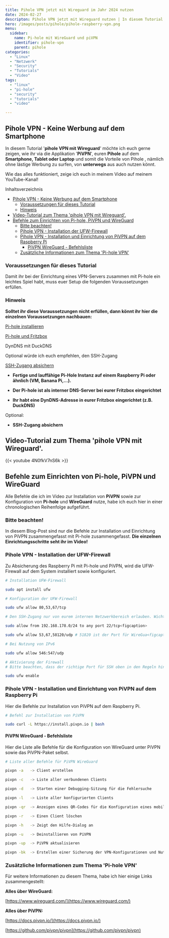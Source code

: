 ```yaml
---
title: Pihole VPN jetzt mit Wireguard im Jahr 2024 nutzen
date: 2024-02-27
descripton: Pihole VPN jetzt mit Wireguard nutzen | In diesem Tutorial zeige ich euch, wie ihr Pihole mit Hilfe von VPN auch von Unterwegs aus nutzen könnt
hero: /images/posts/pihole/pihole-raspberry-vpn.png
menu:
  sidebar:
    name: Pi-hole mit WireGuard und piVPN
    identifier: pihole-vpn
    parent: pihole
categories: 
  - "Linux"
  - "Netzwerk"
  - "Security"
  - "Tutorials"
  - "Video"
tags: 
  - "linux"
  - "pi-hole"
  - "security"
  - "tutorials"
  - "video"

---
```


## Pihole VPN - Keine Werbung auf dem Smartphone

In diesem Tutorial '**pihole VPN mit Wireguard**' möchte ich euch gerne zeigen, wie ihr via die Applikation '**PiVPN**', euren **Pihole** auf dem **Smartphone, Tablet oder Laptop** und somit die Vorteile von Pihole , nämlich ohne lästige Werbung zu surfen, von **unterwegs** aus auch nutzen könnt.

Wie das alles funktioniert, zeige ich euch in meinem Video auf meinem YouTube-Kanal!

Inhaltsverzeichnis

- [Pihole VPN - Keine Werbung auf dem Smartphone](#pihole-vpn---keine-werbung-auf-dem-smartphone)
  - [Voraussetzungen für dieses Tutorial](#voraussetzungen-für-dieses-tutorial)
  - [Hinweis](#hinweis)
- [Video-Tutorial zum Thema 'pihole VPN mit Wireguard'.](#video-tutorial-zum-thema-pihole-vpn-mit-wireguard)
- [Befehle zum Einrichten von Pi-hole, PiVPN und WireGuard](#befehle-zum-einrichten-von-pi-hole-pivpn-und-wireguard)
  - [Bitte beachten!](#bitte-beachten)
  - [Pihole VPN - Installation der UFW-Firewall](#pihole-vpn---installation-der-ufw-firewall)
  - [Pihole VPN - Installation und Einrichtung von PiVPN auf dem Raspberry Pi](#pihole-vpn---installation-und-einrichtung-von-pivpn-auf-dem-raspberry-pi)
    - [PiVPN WireGuard - Befehlsliste](#pivpn-wireguard---befehlsliste)
  - [Zusätzliche Informationen zum Thema 'Pi-hole VPN'](#zusätzliche-informationen-zum-thema-pi-hole-vpn)

### Voraussetzungen für dieses Tutorial

Damit ihr bei der Einrichtung eines VPN-Servers zusammen mit Pi-hole ein leichtes Spiel habt, muss euer Setup die folgenden Voraussetzungen erfüllen.

### Hinweis

**Solltet ihr diese Voraussetzungen nicht erfüllen, dann könnt ihr hier die einzelnen Voraussetzungen nachbauen:**

[Pi-hole installieren](https://secure-bits.org/pi-hole-auf-einen-raspberry-pi-installieren/ "Pihole installieren auf einem Raspberry Pi")

[Pi-hole und Fritzbox](https://secure-bits.org/fritzbox-pi-hole-fritzbox-konfigurieren/ "Fritzbox für Pihole konfigurieren")

DynDNS mit DuckDNS

Optional würde ich euch empfehlen, den SSH-Zugang

[SSH-Zugang absichern](https://secure-bits.org/tutorial-linux-ssh-absichern-hardening-in-2024/ "SSH-Zugang absichern")

- **Fertige und lauffähige Pi-Hole Instanz auf einem Raspberry Pi oder ähnlich (VM, Banana Pi,...).**

- **Der Pi-hole ist als interner DNS-Server bei eurer Fritzbox eingerichtet**

- **Ihr habt eine DynDNS-Adresse in eurer Fritzbox eingerichtet (z.B. DuckDNS)**

Optional:

- **SSH-Zugang absichern**

## Video-Tutorial zum Thema 'pihole VPN mit Wireguard'.

{{< youtube 4N0fkV7nS6k >}}

## Befehle zum Einrichten von Pi-hole, PiVPN und WireGuard

Alle Befehle die ich im Video zur Installation von **PiVPN** sowie zur Konfiguration von **Pi-hole** und **WireGuard** nutze, habe ich euch hier in einer chronologischen Reihenfolge aufgeführt.

### Bitte beachten!

In diesem Blog-Post sind nur die Befehle zur Installation und Einrichtung von PiVPN zusammengefasst mit Pi-hole zusammengefasst. **Die einzelnen Einrichtungsschritte seht ihr im Video!**

### Pihole VPN - Installation der UFW-Firewall

Zu Absicherung des Raspberry Pi mit Pi-hole und PiVPN, wird die UFW-Firewall auf dem System installiert sowie konfiguriert.

```bash
# Installation UFW-Firewall

sudo apt install ufw

# Konfiguration der UFW-Firewall

sudo ufw allow 80,53,67/tcp 

# Den SSH-Zugang nur von eurem internen Netzwerkbereich erlauben. Wichtig!!! Den IP-Adressbereich (im Beispiel hier 192.168.178.0/24) eurem Netzwerkbereich ggf. anpassen

sudo allow from 192.168.178.0/24 to any port 22/tcp<figcaption>

sudo ufw allow 53,67,58120/udp # 51820 ist der Port für WireGua<figcaption>

# Bei Nutzung von IPv6

sudo ufw allow 546:547/udp

# Aktivierung der Firewall
# Bitte beachten, dass der richtige Port für SSH oben in den Regeln hinterlegt ist! Ansonsten sperrt ihr euch via SSH aus!

sudo ufw enable 

```

### Pihole VPN - Installation und Einrichtung von PiVPN auf dem Raspberry Pi

Hier die Befehle zur Installation von PiVPN auf dem Raspberry Pi.

```bash
# Befehl zur Installation von PiVPN

sudo curl -L https://install.pivpn.io | bash

```

#### PiVPN WireGuard - Befehlsliste

Hier die Liste alle Befehle für die Konfiguration von WireGuard unter PiVPN sowie das PiVPN-Paket selbst.

```bash
# Liste aller Befehle für PiVPN WireGuard

pivpn -a   -> Client erstellen

pivpn -c   -> Liste aller verbundenen Clients 

pivpn -d   -> Starten einer Debugging-Sitzung für die Fehlersuche

pivpn -l   -> Liste aller konfigurierten Clients

pivpn -qr  -> Anzeigen eines QR-Codes für die Konfiguration eines mobilen Clients (z.B. Handy, Tablet mit der WireGuard-App)

pivpn -r   -> Einen Client löschen

pivpn -h   -> Zeigt den Hilfe-Dialog an

pivpn -u   -> Deinstallieren von PiVPN

pivpn -up  -> PiVPN aktualisieren

pivpn -bk  -> Erstellen einer Sicherung der VPN-Konfigurationen und Nutzerprofile

```

### Zusätzliche Informationen zum Thema 'Pi-hole VPN'

Für weitere Informationen zu diesem Thema, habe ich hier einige Links zusammengestellt:

**Alles über WireGuard:**

[https://www.wireguard.com/](https://www.wireguard.com/)

**Alles über PiVPN:**

[https://docs.pivpn.io/](https://docs.pivpn.io/)

[https://github.com/pivpn/pivpn](https://github.com/pivpn/pivpn)
